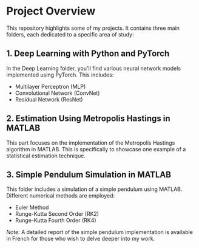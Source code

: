 # Project Overview

This repository highlights some of my projects. It contains three main folders, each dedicated to a specific area of study:

## 1. Deep Learning with Python and PyTorch
In the Deep Learning folder, you'll find various neural network models implemented using PyTorch. This includes:
- Multilayer Perceptron (MLP)
- Convolutional Network (ConvNet)
- Residual Network (ResNet)

## 2. Estimation Using Metropolis Hastings in MATLAB
This part focuses on the implementation of the Metropolis Hastings algorithm in MATLAB. This is specifically to showcase one example of a statistical estimation technique.

## 3. Simple Pendulum Simulation in MATLAB
This folder includes a simulation of a simple pendulum using MATLAB. Different numerical methods are employed:
- Euler Method
- Runge-Kutta Second Order (RK2)
- Runge-Kutta Fourth Order (RK4)

*Note:* A detailed report of the simple pendulum implementation is available in French for those who wish to delve deeper into my work.
